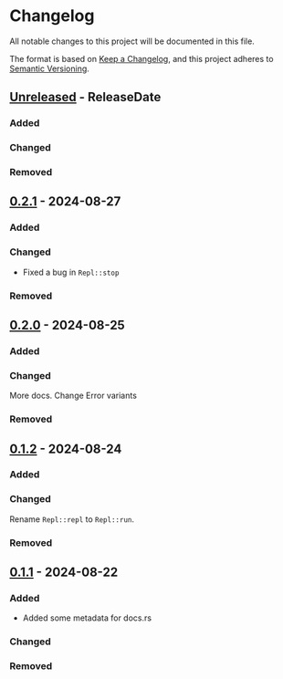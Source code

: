 # Changelog

All notable changes to this project will be documented in this file.

The format is based on [Keep a Changelog](https://keepachangelog.com/en/1.1.0/),
and this project adheres to [Semantic Versioning](https://semver.org/spec/v2.0.0.html).

<!-- next-header -->

## [Unreleased] - ReleaseDate

### Added

### Changed

### Removed



## [0.2.1] - 2024-08-27

### Added

### Changed

* Fixed a bug in `Repl::stop`

### Removed



## [0.2.0] - 2024-08-25

### Added

### Changed

More docs. Change Error variants

### Removed



## [0.1.2] - 2024-08-24

### Added

### Changed

Rename `Repl::repl` to `Repl::run`.

### Removed



## [0.1.1] - 2024-08-22

### Added

- Added some metadata for docs.rs

### Changed


### Removed

<!-- next-url -->
[Unreleased]: https://github.com/cowlicks/rusty_nodejs_repl/compare/v0.2.1...HEAD
[0.2.1]: https://github.com/cowlicks/rusty_nodejs_repl/compare/v0.2.0...v0.2.1
[0.2.0]: https://github.com/cowlicks/rusty_nodejs_repl/compare/v0.1.2...v0.2.0
[0.1.2]: https://github.com/cowlicks/rusty_nodejs_repl/compare/v0.1.1...v0.1.2
[0.1.1]: https://github.com/cowlicks/rusty_nodejs_repl/compare/v0.1.0...v0.1.1
